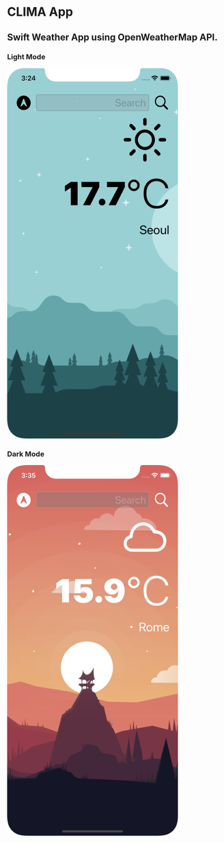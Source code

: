 # CLIMA App
## Swift Weather App using OpenWeatherMap API.

### Light Mode
<img src="Clima/Images/Screenshot.png" alt="" width="400"/>

### Dark Mode
<img src="Clima/Images/Screenshot1.png" alt="" width="400"/>

